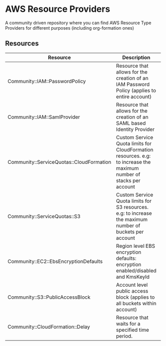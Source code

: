 # AWS Resource Providers

A community driven repository where you can find AWS Resource Type Providers for different purposes (including org-formation ones)

## Resources

| Resource | Description | Status  | Docs
|---|---|---|---|
| Community::IAM::PasswordPolicy | Resource that allows for the creation of an IAM Password Policy (applies to entire account) | in progress | [installation](iam/password-policy/installation.md) <br/> [docs](iam/password-policy/docs/README.md) <br/> [example](iam/password-policy/example.yml) |
| Community::IAM::SamlProvider | Resource that allows for the creation of an SAML based Identity Provider | in progress |  [installation](iam/saml-provider/installation.md) <br/> [docs](iam/saml-provider/docs/README.md) <br/> [example](iam/saml-provider/example.yml) |
| Community::ServiceQuotas::CloudFormation | Custom Service Quota limits for CloudFormation resources. e.g: to increase the maximum number of stacks per account | in progress |  [installation](service-quotas/cloud-formation/installation.md) <br/> [docs](service-quotas/cloud-formation/docs/README.md)  <br/> [example](service-quotas/cloud-formation/example.yml) |
| Community::ServiceQuotas::S3 | Custom Service Quota limits for S3 resources. e.g: to increase the maximum number of buckets per account | in progress | [installation](service-quotas/s3/installation.md) <br/> [docs](service-quotas/s3/docs/README.md) <br/> [example](service-quotas/s3/example.yml)  |
| Community::EC2::EbsEncryptionDefaults    | Region level EBS encryption defaults: encryption enabled/disabled and KmsKeyId | in progress | [installation](ec2/ebs-encryption-defaults/installation.md) <br/> [docs](ec2/ebs-encryption-defaults/docs/README.md) <br/> [example](ec2/ebs-encryption-defaults/example.yml) |
| Community::S3::PublicAccessBlock | Account level public access block (applies to all buckets within account) | planned | todo | todo |
| Community::CloudFormation::Delay | Resource that waits for a specified time period. | in progress | [installation](cloud-formation/delay/installation.md) <br/> [docs](cloud-formation/delay/docs/README.md) <br/> [example](cloud-formation/delay/example.yml) |